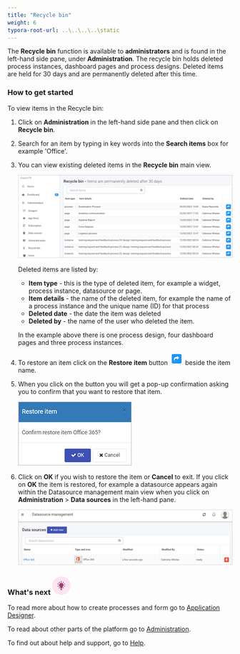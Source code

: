 ```yaml
---
title: "Recycle bin"
weight: 6
typora-root-url: ..\..\..\..\static
---
```


The **Recycle bin** function is available to **administrators** and is found in the left-hand side pane, under **Administration**. The recycle bin holds deleted process instances, dashboard pages and process designs. Deleted items are held for 30 days and are permanently deleted after this time.

### How to get started

To view items in the Recycle bin:

1. Click on **Administration** in the left-hand side pane and then click on **Recycle bin**. 

2. Search for an item by typing in key words into the **Search items** box for example 'Office'. 

3. You can view existing deleted items in the **Recycle bin** main view. 

   ![Recycle bin main view](/images/recycle-bin-view2.jpg)

   Deleted items are listed by:

   - **Item type** - this is the type of deleted item, for example a widget, process instance, datasource or page.
   - **Item details** - the name of the deleted item, for example the name of a process instance and the unique name (ID) for that process
   - **Deleted date** - the date the item was deleted
   - **Deleted by** - the name of the user who deleted the item.

   In the example above there is one process design, four dashboard pages and three process instances.

4. To restore an item click on the **Restore item** button ![Restore recycle bin button](/images/restore-bin-item.jpg) beside the item name. 

5. When you click on the button you will get a pop-up confirmation asking you to confirm that you want to restore that item.

   ![Restore item](/images/restore-item.jpg)

6. Click on **OK** if you wish to restore the item or **Cancel** to exit. If you click on **OK** the item is restored, for example a datasource appears again within the Datasource management main view when you click on **Administration** > **Data sources** in the left-hand pane.

   ![Datasource restored](/images/datasource-restored.jpg)

   



### What's next  ![Idea icon](/images/18.png) ###

To read more about how to create processes and form go to [Application Designer](/docs/platform/application-designer/).

To read about other parts of the platform go to [Administration](/docs/platform/administration/).

To find out about help and support, go to [Help](/docs/platform/general/help/).

